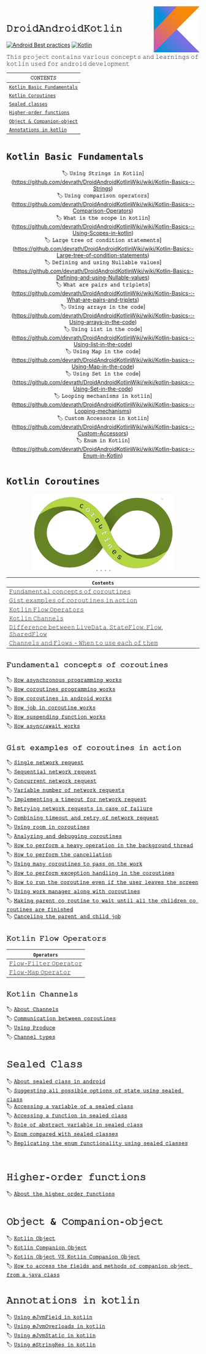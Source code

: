 <img src="https://github.com/devrath/devrath/blob/master/images/kotlin_logo.png" align="right" title="Kotlin Logo" width="120">

# **`𝙳𝚛𝚘𝚒𝚍𝙰𝚗𝚍𝚛𝚘𝚒𝚍𝙺𝚘𝚝𝚕𝚒𝚗`**
[![Android Best practices](https://img.shields.io/badge/Android-best--practices-red)](https://www.android.com/intl/en_in/what-is-android/) [![Kotlin](https://img.shields.io/badge/Kotlin-Sealed%20class-blue)](https://kotlinlang.org/docs/sealed-classes.html)
</br>

𝚃𝚑𝚒𝚜 𝚙𝚛𝚘𝚓𝚎𝚌𝚝 𝚌𝚘𝚗𝚝𝚊𝚒𝚗𝚜 𝚟𝚊𝚛𝚒𝚘𝚞𝚜 𝚌𝚘𝚗𝚌𝚎𝚙𝚝𝚜 𝚊𝚗𝚍 𝚕𝚎𝚊𝚛𝚗𝚒𝚗𝚐𝚜 𝚘𝚏 𝚔𝚘𝚝𝚕𝚒𝚗 𝚞𝚜𝚎𝚍 𝚏𝚘𝚛 𝚊𝚗𝚍𝚛𝚘𝚒𝚍 𝚍𝚎𝚟𝚎𝚕𝚘𝚙𝚖𝚎𝚗𝚝

<div align="center">

| `𝙲𝙾𝙽𝚃𝙴𝙽𝚃𝚂` |
| ---------- |
| [`𝙺𝚘𝚝𝚕𝚒𝚗 𝙱𝚊𝚜𝚒𝚌 𝙵𝚞𝚗𝚍𝚊𝚖𝚎𝚗𝚝𝚊𝚕𝚜`](https://github.com/devrath/DroidAndroidKotlinWiki/wiki/Kotlin-Basic-Fundamentals) |
| [`𝙺𝚘𝚝𝚕𝚒𝚗 𝙲𝚘𝚛𝚘𝚞𝚝𝚒𝚗𝚎𝚜`](https://github.com/devrath/DroidAndroidKotlinWiki/blob/main/README.md#kotlin-coroutines) |
| [`𝚂𝚎𝚊𝚕𝚎𝚍 𝚌𝚕𝚊𝚜𝚜𝚎𝚜`](https://github.com/devrath/DroidAndroidKotlinWiki/blob/main/README.md#%F0%9D%9A%82%F0%9D%9A%8E%F0%9D%9A%8A%F0%9D%9A%95%F0%9D%9A%8E%F0%9D%9A%8D-%F0%9D%99%B2%F0%9D%9A%95%F0%9D%9A%8A%F0%9D%9A%9C%F0%9D%9A%9C) |
| [`𝙷𝚒𝚐𝚑𝚎𝚛-𝚘𝚛𝚍𝚎𝚛 𝚏𝚞𝚗𝚌𝚝𝚒𝚘𝚗𝚜`](https://github.com/devrath/DroidAndroidKotlinWiki/blob/main/README.md#%F0%9D%99%B7%F0%9D%9A%92%F0%9D%9A%90%F0%9D%9A%91%F0%9D%9A%8E%F0%9D%9A%9B-%F0%9D%9A%98%F0%9D%9A%9B%F0%9D%9A%8D%F0%9D%9A%8E%F0%9D%9A%9B-%F0%9D%9A%8F%F0%9D%9A%9E%F0%9D%9A%97%F0%9D%9A%8C%F0%9D%9A%9D%F0%9D%9A%92%F0%9D%9A%98%F0%9D%9A%97%F0%9D%9A%9C) |
| [`𝙾𝚋𝚓𝚎𝚌𝚝 & 𝙲𝚘𝚖𝚙𝚊𝚗𝚒𝚘𝚗-𝚘𝚋𝚓𝚎𝚌𝚝`](https://github.com/devrath/DroidAndroidKotlinWiki/blob/main/README.md#%F0%9D%99%BE%F0%9D%9A%8B%F0%9D%9A%93%F0%9D%9A%8E%F0%9D%9A%8C%F0%9D%9A%9D--%F0%9D%99%B2%F0%9D%9A%98%F0%9D%9A%96%F0%9D%9A%99%F0%9D%9A%8A%F0%9D%9A%97%F0%9D%9A%92%F0%9D%9A%98%F0%9D%9A%97-%F0%9D%9A%98%F0%9D%9A%8B%F0%9D%9A%93%F0%9D%9A%8E%F0%9D%9A%8C%F0%9D%9A%9D) |
| [`𝙰𝚗𝚗𝚘𝚝𝚊𝚝𝚒𝚘𝚗𝚜 𝚒𝚗 𝚔𝚘𝚝𝚕𝚒𝚗`](https://github.com/devrath/DroidAndroidKotlinWiki/blob/main/README.md#%F0%9D%99%B0%F0%9D%9A%97%F0%9D%9A%97%F0%9D%9A%98%F0%9D%9A%9D%F0%9D%9A%8A%F0%9D%9A%9D%F0%9D%9A%92%F0%9D%9A%98%F0%9D%9A%97%F0%9D%9A%9C-%F0%9D%9A%92%F0%9D%9A%97-%F0%9D%9A%94%F0%9D%9A%98%F0%9D%9A%9D%F0%9D%9A%95%F0%9D%9A%92%F0%9D%9A%97) |
</div>

# `Kotlin Basic Fundamentals`
<div align="center">

:label: **`𝚄𝚜𝚒𝚗𝚐 𝚂𝚝𝚛𝚒𝚗𝚐𝚜 𝚒𝚗 𝙺𝚘𝚝𝚕𝚒𝚗`**](https://github.com/devrath/DroidAndroidKotlinWiki/wiki/Kotlin-Basics-:-Strings) </br>
:label: **`𝚄𝚜𝚒𝚗𝚐 𝚌𝚘𝚖𝚙𝚊𝚛𝚒𝚜𝚘𝚗 𝚘𝚙𝚎𝚛𝚊𝚝𝚘𝚛𝚜`**](https://github.com/devrath/DroidAndroidKotlinWiki/wiki/Kotlin-Basics-:-Comparison-Operators) </br>
:label: **`𝚆𝚑𝚊𝚝 𝚒𝚜 𝚝𝚑𝚎 𝚜𝚌𝚘𝚙𝚎 𝚒𝚗 𝚔𝚘𝚝𝚕𝚒𝚗`**](https://github.com/devrath/DroidAndroidKotlinWiki/wiki/Kotlin-Basics-:-Using-Scopes-in-kotlin) </br>
:label: **`𝙻𝚊𝚛𝚐𝚎 𝚝𝚛𝚎𝚎 𝚘𝚏 𝚌𝚘𝚗𝚍𝚒𝚝𝚒𝚘𝚗 𝚜𝚝𝚊𝚝𝚎𝚖𝚎𝚗𝚝𝚜`**](https://github.com/devrath/DroidAndroidKotlinWiki/wiki/Kotlin-Basics:-Large-tree-of-condition-statements) </br>
:label: **`𝙳𝚎𝚏𝚒𝚗𝚒𝚗𝚐 𝚊𝚗𝚍 𝚞𝚜𝚒𝚗𝚐 𝙽𝚞𝚕𝚕𝚊𝚋𝚕𝚎 𝚟𝚊𝚕𝚞𝚎𝚜`**](https://github.com/devrath/DroidAndroidKotlinWiki/wiki/Kotlin-Basics:-Defining-and-using-Nullable-values) </br>
:label: **`𝚆𝚑𝚊𝚝 𝚊𝚛𝚎 𝚙𝚊𝚒𝚛𝚜 𝚊𝚗𝚍 𝚝𝚛𝚒𝚙𝚕𝚎𝚝𝚜`**](https://github.com/devrath/DroidAndroidKotlinWiki/wiki/Kotlin-Basics-:-What-are-pairs-and-triplets) </br>
:label: **`𝚄𝚜𝚒𝚗𝚐 𝚊𝚛𝚛𝚊𝚢𝚜 𝚒𝚗 𝚝𝚑𝚎 𝚌𝚘𝚍𝚎`**](https://github.com/devrath/DroidAndroidKotlinWiki/wiki/Kotlin-basics-:-Using-arrays-in-the-code) </br>
:label: **`𝚄𝚜𝚒𝚗𝚐 𝚕𝚒𝚜𝚝 𝚒𝚗 𝚝𝚑𝚎 𝚌𝚘𝚍𝚎`**](https://github.com/devrath/DroidAndroidKotlinWiki/wiki/Kotlin-basics-:-Using-list-in-the-code) </br>
:label: **`𝚄𝚜𝚒𝚗𝚐 𝙼𝚊𝚙 𝚒𝚗 𝚝𝚑𝚎 𝚌𝚘𝚍𝚎`**](https://github.com/devrath/DroidAndroidKotlinWiki/wiki/Kotlin-basics-:-Using-Map-in-the-code) </br>
:label: **`𝚄𝚜𝚒𝚗𝚐 𝚂𝚎𝚝 𝚒𝚗 𝚝𝚑𝚎 𝚌𝚘𝚍𝚎`**](https://github.com/devrath/DroidAndroidKotlinWiki/wiki/kotlin-basics-:-Using-Set-in-the-code) </br>
:label: **`𝙻𝚘𝚘𝚙𝚒𝚗𝚐 𝚖𝚎𝚌𝚑𝚊𝚗𝚒𝚜𝚖𝚜 𝚒𝚗 𝚔𝚘𝚝𝚕𝚒𝚗`**](https://github.com/devrath/DroidAndroidKotlinWiki/wiki/Kotlin-basics-:-Looping-mechanisms) </br>
:label: **`𝙲𝚞𝚜𝚝𝚘𝚖 𝙰𝚌𝚌𝚎𝚜𝚜𝚘𝚛𝚜 𝚒𝚗 𝚔𝚘𝚝𝚕𝚒𝚗`**](https://github.com/devrath/DroidAndroidKotlinWiki/wiki/Kotlin-basics-:-Custom-Accessors) </br>
:label: **`𝙴𝚗𝚞𝚖 𝚒𝚗 𝙺𝚘𝚝𝚕𝚒𝚗`**](https://github.com/devrath/DroidAndroidKotlinWiki/wiki/Kotlin-basics-:-Enum-in-Kotlin) </br>

</div>


# `Kotlin Coroutines`
<p align="center">
    <img src="documentation/images/coroutines.png" height="200" />
</p>

<div align="center">

| `Contents` |
| ---------- |
| [𝙵𝚞𝚗𝚍𝚊𝚖𝚎𝚗𝚝𝚊𝚕 𝚌𝚘𝚗𝚌𝚎𝚙𝚝𝚜 𝚘𝚏 𝚌𝚘𝚛𝚘𝚞𝚝𝚒𝚗𝚎𝚜](https://github.com/devrath/DroidAndroidKotlinWiki/blob/main/README.md#%F0%9D%99%B5%F0%9D%9A%9E%F0%9D%9A%97%F0%9D%9A%8D%F0%9D%9A%8A%F0%9D%9A%96%F0%9D%9A%8E%F0%9D%9A%97%F0%9D%9A%9D%F0%9D%9A%8A%F0%9D%9A%95-%F0%9D%9A%8C%F0%9D%9A%98%F0%9D%9A%97%F0%9D%9A%8C%F0%9D%9A%8E%F0%9D%9A%99%F0%9D%9A%9D%F0%9D%9A%9C-%F0%9D%9A%98%F0%9D%9A%8F-%F0%9D%9A%8C%F0%9D%9A%98%F0%9D%9A%9B%F0%9D%9A%98%F0%9D%9A%9E%F0%9D%9A%9D%F0%9D%9A%92%F0%9D%9A%97%F0%9D%9A%8E%F0%9D%9A%9C) |
| [𝙶𝚒𝚜𝚝 𝚎𝚡𝚊𝚖𝚙𝚕𝚎𝚜 𝚘𝚏 𝚌𝚘𝚛𝚘𝚞𝚝𝚒𝚗𝚎𝚜 𝚒𝚗 𝚊𝚌𝚝𝚒𝚘𝚗](https://github.com/devrath/DroidAndroidKotlinWiki/blob/main/README.md#%F0%9D%99%B6%F0%9D%9A%92%F0%9D%9A%9C%F0%9D%9A%9D-%F0%9D%9A%8E%F0%9D%9A%A1%F0%9D%9A%8A%F0%9D%9A%96%F0%9D%9A%99%F0%9D%9A%95%F0%9D%9A%8E%F0%9D%9A%9C-%F0%9D%9A%98%F0%9D%9A%8F-%F0%9D%9A%8C%F0%9D%9A%98%F0%9D%9A%9B%F0%9D%9A%98%F0%9D%9A%9E%F0%9D%9A%9D%F0%9D%9A%92%F0%9D%9A%97%F0%9D%9A%8E%F0%9D%9A%9C-%F0%9D%9A%92%F0%9D%9A%97-%F0%9D%9A%8A%F0%9D%9A%8C%F0%9D%9A%9D%F0%9D%9A%92%F0%9D%9A%98%F0%9D%9A%97) |
| [𝙺𝚘𝚝𝚕𝚒𝚗 𝙵𝚕𝚘𝚠 𝙾𝚙𝚎𝚛𝚊𝚝𝚘𝚛𝚜](https://github.com/devrath/DroidAndroidKotlinWiki/blob/main/README.md#%F0%9D%99%BA%F0%9D%9A%98%F0%9D%9A%9D%F0%9D%9A%95%F0%9D%9A%92%F0%9D%9A%97-%F0%9D%99%B5%F0%9D%9A%95%F0%9D%9A%98%F0%9D%9A%A0-%F0%9D%99%BE%F0%9D%9A%99%F0%9D%9A%8E%F0%9D%9A%9B%F0%9D%9A%8A%F0%9D%9A%9D%F0%9D%9A%98%F0%9D%9A%9B%F0%9D%9A%9C) |
| [𝙺𝚘𝚝𝚕𝚒𝚗 𝙲𝚑𝚊𝚗𝚗𝚎𝚕𝚜](https://github.com/devrath/DroidAndroidKotlinWiki/blob/main/README.md#%F0%9D%99%BA%F0%9D%9A%98%F0%9D%9A%9D%F0%9D%9A%95%F0%9D%9A%92%F0%9D%9A%97-%F0%9D%99%B2%F0%9D%9A%91%F0%9D%9A%8A%F0%9D%9A%97%F0%9D%9A%97%F0%9D%9A%8E%F0%9D%9A%95%F0%9D%9A%9C) |
| [𝙳𝚒𝚏𝚏𝚎𝚛𝚎𝚗𝚌𝚎 𝚋𝚎𝚝𝚠𝚎𝚎𝚗 𝙻𝚒𝚟𝚎𝙳𝚊𝚝𝚊, 𝚂𝚝𝚊𝚝𝚎𝙵𝚕𝚘𝚠, 𝙵𝚕𝚘𝚠, 𝚂𝚑𝚊𝚛𝚎𝚍𝙵𝚕𝚘𝚠](https://github.com/devrath/DroidAndroidKotlinWiki/wiki/Difference-between-LiveData,-StateFlow,-Flow,-SharedFlow) |
| [𝙲𝚑𝚊𝚗𝚗𝚎𝚕𝚜 𝚊𝚗𝚍 𝙵𝚕𝚘𝚠𝚜 - 𝚆𝚑𝚎𝚗 𝚝𝚘 𝚞𝚜𝚎 𝚎𝚊𝚌𝚑 𝚘𝚏 𝚝𝚑𝚎𝚖](https://github.com/devrath/DroidAndroidKotlinWiki/wiki/Channels-and-Flows-%E2%80%90-When-to-use-each-of-them) |


</div>

## `𝙵𝚞𝚗𝚍𝚊𝚖𝚎𝚗𝚝𝚊𝚕 𝚌𝚘𝚗𝚌𝚎𝚙𝚝𝚜 𝚘𝚏 𝚌𝚘𝚛𝚘𝚞𝚝𝚒𝚗𝚎𝚜`
:label: [**`𝙷𝚘𝚠 𝚊𝚜𝚢𝚗𝚌𝚑𝚛𝚘𝚗𝚘𝚞𝚜 𝚙𝚛𝚘𝚐𝚛𝚊𝚖𝚖𝚒𝚗𝚐 𝚠𝚘𝚛𝚔𝚜`**](https://github.com/devrath/DroidAndroidKotlinWiki/wiki/How-asynchronous-programming-works)</br>
:label: [**`𝙷𝚘𝚠 𝚌𝚘𝚛𝚘𝚞𝚝𝚒𝚗𝚎𝚜 𝚙𝚛𝚘𝚐𝚛𝚊𝚖𝚖𝚒𝚗𝚐 𝚠𝚘𝚛𝚔𝚜`**](https://github.com/devrath/DroidAndroidKotlinWiki/wiki/How-coroutines-programming-works)</br>
:label: [**`𝙷𝚘𝚠 𝚌𝚘𝚛𝚘𝚞𝚝𝚒𝚗𝚎𝚜 𝚒𝚗 𝚊𝚗𝚍𝚛𝚘𝚒𝚍 𝚠𝚘𝚛𝚔𝚜`**](https://github.com/devrath/DroidAndroidKotlinWiki/wiki/How-coroutines-in-android-works)</br>
:label: [**`𝙷𝚘𝚠 𝚓𝚘𝚋 𝚒𝚗 𝚌𝚘𝚛𝚘𝚞𝚝𝚒𝚗𝚎 𝚠𝚘𝚛𝚔𝚜`**](https://github.com/devrath/DroidAndroidKotlinWiki/wiki/How-Job-in-coroutine-works)</br>
:label: [**`𝙷𝚘𝚠 𝚜𝚞𝚜𝚙𝚎𝚗𝚍𝚒𝚗𝚐 𝚏𝚞𝚗𝚌𝚝𝚒𝚘𝚗 𝚠𝚘𝚛𝚔𝚜`**](https://github.com/devrath/DroidAndroidKotlinWiki/wiki/How-suspending-functions-works)</br>
:label: [**`𝙷𝚘𝚠 𝚊𝚜𝚢𝚗𝚌/𝚊𝚠𝚊𝚒𝚝 𝚠𝚘𝚛𝚔𝚜`**](https://github.com/devrath/DroidAndroidKotlinWiki/wiki/How-async-await-works)</br>

## `𝙶𝚒𝚜𝚝 𝚎𝚡𝚊𝚖𝚙𝚕𝚎𝚜 𝚘𝚏 𝚌𝚘𝚛𝚘𝚞𝚝𝚒𝚗𝚎𝚜 𝚒𝚗 𝚊𝚌𝚝𝚒𝚘𝚗`
:label: [**`𝚂𝚒𝚗𝚐𝚕𝚎 𝚗𝚎𝚝𝚠𝚘𝚛𝚔 𝚛𝚎𝚚𝚞𝚎𝚜𝚝`**](https://github.com/devrath/DroidAndroidKotlinWiki/wiki/Single-network-request)</br>
:label: [**`𝚂𝚎𝚚𝚞𝚎𝚗𝚝𝚒𝚊𝚕 𝚗𝚎𝚝𝚠𝚘𝚛𝚔 𝚛𝚎𝚚𝚞𝚎𝚜𝚝`**](https://github.com/devrath/DroidAndroidKotlinWiki/wiki/Sequential-network-request)</br>
:label: [**`𝙲𝚘𝚗𝚌𝚞𝚛𝚛𝚎𝚗𝚝 𝚗𝚎𝚝𝚠𝚘𝚛𝚔 𝚛𝚎𝚚𝚞𝚎𝚜𝚝`**](https://github.com/devrath/DroidAndroidKotlinWiki/wiki/Concurrent-network-request)</br>
:label: [**`𝚅𝚊𝚛𝚒𝚊𝚋𝚕𝚎 𝚗𝚞𝚖𝚋𝚎𝚛 𝚘𝚏 𝚗𝚎𝚝𝚠𝚘𝚛𝚔 𝚛𝚎𝚚𝚞𝚎𝚜𝚝𝚜`**](https://github.com/devrath/DroidAndroidKotlinWiki/wiki/Variable-number-of-network-requests)</br>
:label: [**`𝙸𝚖𝚙𝚕𝚎𝚖𝚎𝚗𝚝𝚒𝚗𝚐 𝚊 𝚝𝚒𝚖𝚎𝚘𝚞𝚝 𝚏𝚘𝚛 𝚗𝚎𝚝𝚠𝚘𝚛𝚔 𝚛𝚎𝚚𝚞𝚎𝚜𝚝`**](https://github.com/devrath/DroidAndroidKotlinWiki/wiki/Implementing-a-timeout-for-network-request)</br>
:label: [**`𝚁𝚎𝚝𝚛𝚢𝚒𝚗𝚐 𝚗𝚎𝚝𝚠𝚘𝚛𝚔 𝚛𝚎𝚚𝚞𝚎𝚜𝚝𝚜 𝚒𝚗 𝚌𝚊𝚜𝚎 𝚘𝚏 𝚏𝚊𝚒𝚕𝚞𝚛𝚎`**](https://github.com/devrath/DroidAndroidKotlinWiki/wiki/Retrying-network-requests-in-case-of-failure)</br>
:label: [**`𝙲𝚘𝚖𝚋𝚒𝚗𝚒𝚗𝚐 𝚝𝚒𝚖𝚎𝚘𝚞𝚝 𝚊𝚗𝚍 𝚛𝚎𝚝𝚛𝚢 𝚘𝚏 𝚗𝚎𝚝𝚠𝚘𝚛𝚔 𝚛𝚎𝚚𝚞𝚎𝚜𝚝`**](https://github.com/devrath/DroidAndroidKotlinWiki/wiki/Combining-timeout-and-retry-of-network-request)</br>
:label: [**`𝚄𝚜𝚒𝚗𝚐 𝚛𝚘𝚘𝚖 𝚒𝚗 𝚌𝚘𝚛𝚘𝚞𝚝𝚒𝚗𝚎𝚜`**](https://github.com/devrath/DroidAndroidKotlinWiki/wiki/Using-room-in-coroutines)</br>
:label: [**`𝙰𝚗𝚊𝚕𝚢𝚣𝚒𝚗𝚐 𝚊𝚗𝚍 𝚍𝚎𝚋𝚞𝚐𝚐𝚒𝚗𝚐 𝚌𝚘𝚛𝚘𝚞𝚝𝚒𝚗𝚎𝚜`**](https://github.com/devrath/DroidAndroidKotlinWiki/wiki/Analysing-and-debugging-of-coroutines)</br>
:label: [**`𝙷𝚘𝚠 𝚝𝚘 𝚙𝚎𝚛𝚏𝚘𝚛𝚖 𝚊 𝚑𝚎𝚊𝚟𝚢 𝚘𝚙𝚎𝚛𝚊𝚝𝚒𝚘𝚗 𝚒𝚗 𝚝𝚑𝚎 𝚋𝚊𝚌𝚔𝚐𝚛𝚘𝚞𝚗𝚍 𝚝𝚑𝚛𝚎𝚊𝚍`**](https://github.com/devrath/DroidAndroidKotlinWiki/wiki/How-to-perform-a-heavy-operation-in-background-thread)</br>
:label: [**`𝙷𝚘𝚠 𝚝𝚘 𝚙𝚎𝚛𝚏𝚘𝚛𝚖 𝚝𝚑𝚎 𝚌𝚊𝚗𝚌𝚎𝚕𝚕𝚊𝚝𝚒𝚘𝚗`**](https://github.com/devrath/DroidAndroidKotlinWiki/wiki/How-to-perform-cancellation)</br>
:label: [**`𝚄𝚜𝚒𝚗𝚐 𝚖𝚊𝚗𝚢 𝚌𝚘𝚛𝚘𝚞𝚝𝚒𝚗𝚎𝚜 𝚝𝚘 𝚙𝚊𝚜𝚜 𝚘𝚗 𝚝𝚑𝚎 𝚠𝚘𝚛𝚔`**](https://github.com/devrath/DroidAndroidKotlinWiki/wiki/Using-many-coroutines-to-pass-on-the-work)</br>
:label: [**`𝙷𝚘𝚠 𝚝𝚘 𝚙𝚎𝚛𝚏𝚘𝚛𝚖 𝚎𝚡𝚌𝚎𝚙𝚝𝚒𝚘𝚗 𝚑𝚊𝚗𝚍𝚕𝚒𝚗𝚐 𝚒𝚗 𝚝𝚑𝚎 𝚌𝚘𝚛𝚘𝚞𝚝𝚒𝚗𝚎𝚜`**](https://github.com/devrath/DroidAndroidKotlinWiki/wiki/How-to-perform-exception-handling-in-the-coroutines)</br>
:label: [**`𝙷𝚘𝚠 𝚝𝚘 𝚛𝚞𝚗 𝚝𝚑𝚎 𝚌𝚘𝚛𝚘𝚞𝚝𝚒𝚗𝚎 𝚎𝚟𝚎𝚗 𝚒𝚏 𝚝𝚑𝚎 𝚞𝚜𝚎𝚛 𝚕𝚎𝚊𝚟𝚎𝚜 𝚝𝚑𝚎 𝚜𝚌𝚛𝚎𝚎𝚗`**](https://github.com/devrath/DroidAndroidKotlinWiki/wiki/How-to-run-the-coroutine-even-if-the-user-leaves-the-screen)</br>
:label: [**`𝚄𝚜𝚒𝚗𝚐 𝚠𝚘𝚛𝚔 𝚖𝚊𝚗𝚊𝚐𝚎𝚛 𝚊𝚕𝚘𝚗𝚐 𝚠𝚒𝚝𝚑 𝚌𝚘𝚛𝚘𝚞𝚝𝚒𝚗𝚎𝚜`**](https://github.com/devrath/DroidAndroidKotlinWiki/wiki/Using-work-manager-along-with-coroutines)</br>
:label: [**`𝙼𝚊𝚔𝚒𝚗𝚐 𝚙𝚊𝚛𝚎𝚗𝚝 𝚌𝚘 𝚛𝚘𝚞𝚝𝚒𝚗𝚎 𝚝𝚘 𝚠𝚊𝚒𝚝 𝚞𝚗𝚝𝚒𝚕 𝚊𝚕𝚕 𝚝𝚑𝚎 𝚌𝚑𝚒𝚕𝚍𝚛𝚎𝚗 𝚌𝚘 𝚛𝚘𝚞𝚝𝚒𝚗𝚎𝚜 𝚊𝚛𝚎 𝚏𝚒𝚗𝚒𝚜𝚑𝚎𝚍`**](https://github.com/devrath/DroidAndroidKotlinWiki/wiki/Making-parent-co-routine-to-wait-until-all-the-children-co-routines-are-finished)</br>
:label: [**`𝙲𝚊𝚗𝚌𝚎𝚕𝚒𝚗𝚐 𝚝𝚑𝚎 𝚙𝚊𝚛𝚎𝚗𝚝 𝚊𝚗𝚍 𝚌𝚑𝚒𝚕𝚍 𝚓𝚘𝚋`**](https://github.com/devrath/DroidAndroidKotlinWiki/wiki/Canceling-the-parent-and-child-job) 

## `𝙺𝚘𝚝𝚕𝚒𝚗 𝙵𝚕𝚘𝚠 𝙾𝚙𝚎𝚛𝚊𝚝𝚘𝚛𝚜`

| `Operators` |
| ----------- |
| [𝙵𝚕𝚘𝚠-𝙵𝚒𝚕𝚝𝚎𝚛 𝙾𝚙𝚎𝚛𝚊𝚝𝚘𝚛](https://github.com/devrath/DroidAndroidKotlinWiki/wiki/Flow-filter-Operator) |
| [𝙵𝚕𝚘𝚠-𝙼𝚊𝚙 𝙾𝚙𝚎𝚛𝚊𝚝𝚘𝚛](https://github.com/devrath/DroidAndroidKotlinWiki/wiki/Flow-map-Operator) |

## `𝙺𝚘𝚝𝚕𝚒𝚗 𝙲𝚑𝚊𝚗𝚗𝚎𝚕𝚜`
:label: [**`𝙰𝚋𝚘𝚞𝚝 𝙲𝚑𝚊𝚗𝚗𝚎𝚕𝚜`**](https://github.com/devrath/DroidAndroidKotlinWiki/wiki/Channels-%E2%80%90-About)</br>
:label: [**`𝙲𝚘𝚖𝚖𝚞𝚗𝚒𝚌𝚊𝚝𝚒𝚘𝚗 𝚋𝚎𝚝𝚠𝚎𝚎𝚗 𝚌𝚘𝚛𝚘𝚞𝚝𝚒𝚗𝚎𝚜`**](https://github.com/devrath/DroidAndroidKotlinWiki/wiki/Channels-%E2%80%90-Communication-between-coroutines)</br>
:label: [**`𝚄𝚜𝚒𝚗𝚐 𝙿𝚛𝚘𝚍𝚞𝚌𝚎`**](https://github.com/devrath/DroidAndroidKotlinWiki/wiki/Channel-%E2%80%90-Using-produce
)</br>
:label: [**`𝙲𝚑𝚊𝚗𝚗𝚎𝚕 𝚝𝚢𝚙𝚎𝚜`**](https://github.com/devrath/DroidAndroidKotlinWiki/wiki/Channel-Types)</br>

# `𝚂𝚎𝚊𝚕𝚎𝚍 𝙲𝚕𝚊𝚜𝚜`

:label: [**`𝙰𝚋𝚘𝚞𝚝 𝚜𝚎𝚊𝚕𝚎𝚍 𝚌𝚕𝚊𝚜𝚜 𝚒𝚗 𝚊𝚗𝚍𝚛𝚘𝚒𝚍`**](https://github.com/devrath/DroidAndroidKotlinWiki/wiki/About-sealed-class-in-android)</br>
:label: [**`𝚂𝚞𝚐𝚐𝚎𝚜𝚝𝚒𝚗𝚐 𝚊𝚕𝚕 𝚙𝚘𝚜𝚜𝚒𝚋𝚕𝚎 𝚘𝚙𝚝𝚒𝚘𝚗𝚜 𝚘𝚏 𝚜𝚝𝚊𝚝𝚎 𝚞𝚜𝚒𝚗𝚐 𝚜𝚎𝚊𝚕𝚎𝚍 𝚌𝚕𝚊𝚜𝚜`**](https://github.com/devrath/DroidAndroidKotlinWiki/wiki/Suggesting-all-possible-options-of-state-using-sealed-class)</br>
:label: [**`𝙰𝚌𝚌𝚎𝚜𝚜𝚒𝚗𝚐 𝚊 𝚟𝚊𝚛𝚒𝚊𝚋𝚕𝚎 𝚘𝚏 𝚊 𝚜𝚎𝚊𝚕𝚎𝚍 𝚌𝚕𝚊𝚜𝚜`**](https://github.com/devrath/DroidAndroidKotlinWiki/wiki/Accessing-a-variable-of-a-sealed-class)</br>
:label: [**`𝙰𝚌𝚌𝚎𝚜𝚜𝚒𝚗𝚐 𝚊 𝚏𝚞𝚗𝚌𝚝𝚒𝚘𝚗 𝚒𝚗 𝚜𝚎𝚊𝚕𝚎𝚍 𝚌𝚕𝚊𝚜𝚜`**](https://github.com/devrath/DroidAndroidKotlinWiki/wiki/Accessing-a-function-in-sealed-class)</br>
:label: [**`𝚁𝚘𝚕𝚎 𝚘𝚏 𝚊𝚋𝚜𝚝𝚛𝚊𝚌𝚝 𝚟𝚊𝚛𝚒𝚊𝚋𝚕𝚎 𝚒𝚗 𝚜𝚎𝚊𝚕𝚎𝚍 𝚌𝚕𝚊𝚜𝚜`**](https://github.com/devrath/DroidAndroidKotlinWiki/wiki/Role-of-abstract-variable-in-sealed-class)</br>
:label: [**`𝙴𝚗𝚞𝚖 𝚌𝚘𝚖𝚙𝚊𝚛𝚎𝚍 𝚠𝚒𝚝𝚑 𝚜𝚎𝚊𝚕𝚎𝚍 𝚌𝚕𝚊𝚜𝚜𝚎𝚜`**](https://github.com/devrath/DroidAndroidKotlinWiki/wiki/Enum-compared-with-sealed-classes)</br>
:label: [**`𝚁𝚎𝚙𝚕𝚒𝚌𝚊𝚝𝚒𝚗𝚐 𝚝𝚑𝚎 𝚎𝚗𝚞𝚖 𝚏𝚞𝚗𝚌𝚝𝚒𝚘𝚗𝚊𝚕𝚒𝚝𝚢 𝚞𝚜𝚒𝚗𝚐 𝚜𝚎𝚊𝚕𝚎𝚍 𝚌𝚕𝚊𝚜𝚜𝚎𝚜`**](https://github.com/devrath/DroidAndroidKotlinWiki/wiki/Replicating-the-enum-functionality-using-sealed-classes)</br>
</br>

# `𝙷𝚒𝚐𝚑𝚎𝚛-𝚘𝚛𝚍𝚎𝚛 𝚏𝚞𝚗𝚌𝚝𝚒𝚘𝚗𝚜`
:label: [**`𝙰𝚋𝚘𝚞𝚝 𝚝𝚑𝚎 𝚑𝚒𝚐𝚑𝚎𝚛 𝚘𝚛𝚍𝚎𝚛 𝚏𝚞𝚗𝚌𝚝𝚒𝚘𝚗𝚜`**](https://github.com/devrath/DroidAndroidKotlinWiki/wiki/Higher-order-functions)


# `𝙾𝚋𝚓𝚎𝚌𝚝 & 𝙲𝚘𝚖𝚙𝚊𝚗𝚒𝚘𝚗-𝚘𝚋𝚓𝚎𝚌𝚝`

:label: [**`𝙺𝚘𝚝𝚕𝚒𝚗 𝙾𝚋𝚓𝚎𝚌𝚝`**](https://github.com/devrath/DroidAndroidKotlinWiki/wiki/Kotlin-Object)</br>
:label: [**`𝙺𝚘𝚝𝚕𝚒𝚗 𝙲𝚘𝚖𝚙𝚊𝚗𝚒𝚘𝚗 𝙾𝚋𝚓𝚎𝚌𝚝`**](https://github.com/devrath/DroidAndroidKotlinWiki/wiki/Kotlin-Companion-Object)</br>
:label: [**`𝙺𝚘𝚝𝚕𝚒𝚗 𝙾𝚋𝚓𝚎𝚌𝚝 𝚅𝚂 𝙺𝚘𝚝𝚕𝚒𝚗 𝙲𝚘𝚖𝚙𝚊𝚗𝚒𝚘𝚗 𝙾𝚋𝚓𝚎𝚌𝚝`**]()</br>
:label: [**`𝙷𝚘𝚠 𝚝𝚘 𝚊𝚌𝚌𝚎𝚜𝚜 𝚝𝚑𝚎 𝚏𝚒𝚎𝚕𝚍𝚜 𝚊𝚗𝚍 𝚖𝚎𝚝𝚑𝚘𝚍𝚜 𝚘𝚏 𝚌𝚘𝚖𝚙𝚊𝚗𝚒𝚘𝚗 𝚘𝚋𝚓𝚎𝚌𝚝 𝚏𝚛𝚘𝚖 𝚊 𝚓𝚊𝚟𝚊 𝚌𝚕𝚊𝚜𝚜`**](https://github.com/devrath/DroidAndroidKotlinWiki/wiki/How-to-access-fields-and-methods-of-companion-object-from-a-java-class)</br>

# `𝙰𝚗𝚗𝚘𝚝𝚊𝚝𝚒𝚘𝚗𝚜 𝚒𝚗 𝚔𝚘𝚝𝚕𝚒𝚗`

:label: [**`𝚄𝚜𝚒𝚗𝚐 @𝙹𝚟𝚖𝙵𝚒𝚎𝚕𝚍 𝚒𝚗 𝚔𝚘𝚝𝚕𝚒𝚗`**](https://github.com/devrath/DroidAndroidKotlinWiki/wiki/Annotations-in-kotlin-%E2%80%90-@JvmField)</br>
:label: [**`𝚄𝚜𝚒𝚗𝚐 @𝙹𝚟𝚖𝙾𝚟𝚎𝚛𝚕𝚘𝚊𝚍𝚜 𝚒𝚗 𝚔𝚘𝚝𝚕𝚒𝚗`**](https://github.com/devrath/DroidAndroidKotlinWiki/wiki/Using-@JvmOverloads-in-kotlin)</br>
:label: [**`𝚄𝚜𝚒𝚗𝚐 @𝙹𝚟𝚖𝚂𝚝𝚊𝚝𝚒𝚌 𝚒𝚗 𝚔𝚘𝚝𝚕𝚒𝚗`**](https://github.com/devrath/DroidAndroidKotlinWiki/wiki/Using-@JvmStatic-in-kotlin)</br>
:label: [**`𝚄𝚜𝚒𝚗𝚐 @𝚂𝚝𝚛𝚒𝚗𝚐𝚁𝚎𝚜 𝚒𝚗 𝚔𝚘𝚝𝚕𝚒𝚗`**](https://github.com/devrath/DroidAndroidKotlinWiki/wiki/Using-@StringRes-in-kotlin)</br>



